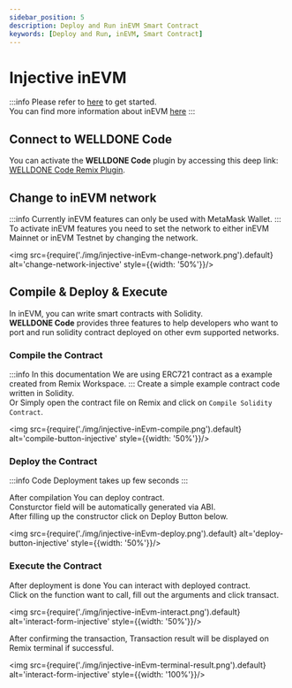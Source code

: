 ```yaml
---
sidebar_position: 5
description: Deploy and Run inEVM Smart Contract
keywords: [Deploy and Run, inEVM, Smart Contract]
---
```


# Injective inEVM

:::info
Please refer to [here](https://docs.welldonestudio.io/code/getting-started) to get started.  
You can find more information about inEVM [here](https://docs.inevm.com/)
:::

## Connect to WELLDONE Code

You can activate the **WELLDONE Code** plugin by accessing this deep link: [WELLDONE Code Remix Plugin](https://remix.ethereum.org/?#activate=wds-code-remix).

## Change to inEVM network

:::info
Currently inEVM features can only be used with MetaMask Wallet.
:::
To activate inEVM features you need to set the network to either inEVM Mainnet or inEVM Testnet by changing the network.

<img src={require('./img/injective-inEvm-change-network.png').default} alt='change-network-injective' style={{width: '50%'}}/>

## Compile & Deploy & Execute

In inEVM, you can write smart contracts with Solidity.  
**WELLDONE Code** provides three features to help developers who want to port and run solidity contract deployed on other evm supported networks.

### Compile the Contract

:::info
In this documentation We are using ERC721 contract as a example created from Remix Workspace.
:::
Create a simple example contract code written in Solidity.  
Or Simply open the contract file on Remix and click on `Compile Solidity Contract`.

<img src={require('./img/injective-inEvm-compile.png').default} alt='compile-button-injective' style={{width: '50%'}}/>

### Deploy the Contract

:::info
Code Deployment takes up few seconds
:::

After compilation You can deploy contract.  
Consturctor field will be automatically generated via ABI.  
After filling up the constructor click on Deploy Button below.

<img src={require('./img/injective-inEvm-deploy.png').default} alt='deploy-button-injective' style={{width: '50%'}}/>

### Execute the Contract

After deployment is done You can interact with deployed contract.  
Click on the function want to call, fill out the arguments and click transact.

<img src={require('./img/injective-inEvm-interact.png').default} alt='interact-form-injective' style={{width: '50%'}}/>

After confirming the transaction, Transaction result will be displayed on Remix terminal if successful.

<img src={require('./img/injective-inEvm-terminal-result.png').default} alt='interact-form-injective' style={{width: '100%'}}/>

